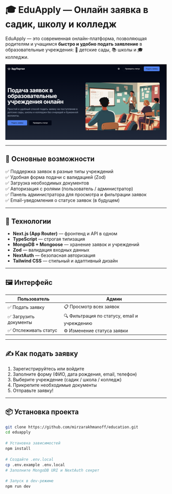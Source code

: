 # 🎓 EduApply — Онлайн заявка в садик, школу и колледж

EduApply — это современная онлайн-платформа, позволяющая родителям и учащимся **быстро и удобно подать заявление** в образовательные учреждения: 🏫 детские сады, 📚 школы и 🎓 колледжи.

![EduApply Screenshot](public/image.png)

---

## 🚀 Основные возможности

✅ Поддержка заявок в разные типы учреждений  
✅ Удобная форма подачи с валидацией (Zod)  
✅ Загрузка необходимых документов  
✅ Авторизация с ролями (пользователь / администратор)  
✅ Панель администратора для просмотра и фильтрации заявок  
✅ Email-уведомления о статусе заявок (в будущем)

---

## 🧩 Технологии

- **Next.js (App Router)** — фронтенд и API в одном
- **TypeScript** — строгая типизация
- **MongoDB + Mongoose** — хранение заявок и учреждений
- **Zod** — валидация входных данных
- **NextAuth** — безопасная авторизация
- **Tailwind CSS** — стильный и адаптивный дизайн

---

## 🖼 Интерфейс

| Пользователь           | Админ                                        |
| ---------------------- | -------------------------------------------- |
| ✅ Подать заявку       | 📋 Просмотр всех заявок                      |
| ✅ Загрузить документы | 🔍 Фильтрация по статусу, email и учреждению |
| ✅ Отслеживать статус  | ⚙️ Изменение статуса заявки                  |

---

## ✍️ Как подать заявку

1. Зарегистрируйтесь или войдите
2. Заполните форму (ФИО, дата рождения, email, телефон)
3. Выберите учреждение (садик / школа / колледж)
4. Прикрепите необходимые документы
5. Отправьте заявку!

---

## 📦 Установка проекта

```bash
git clone https://github.com/mirzarakhmanoff/education.git
cd eduapply

# Установка зависимостей
npm install

# Создайте .env.local
cp .env.example .env.local
# Заполните MongoDB URI и NextAuth секрет

# Запуск в dev-режиме
npm run dev
```
